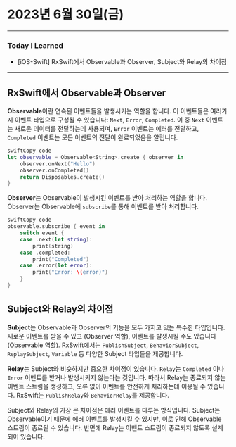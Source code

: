 # 2023년 6월 30일(금)

---

### Today I Learned 

- [iOS-Swift] RxSwift에서 Observable과 Observer, Subject와 Relay의 차이점

---

## RxSwift에서 Observable과 Observer

**Observable**이란 연속된 이벤트들을 발생시키는 역할을 합니다. 이 이벤트들은 여러가지 이벤트 타입으로 구성될 수 있습니다: `Next`, `Error`, `Completed`. 이 중 `Next` 이벤트는 새로운 데이터를 전달하는데 사용되며, `Error` 이벤트는 에러를 전달하고, `Completed` 이벤트는 모든 이벤트의 전달이 완료되었음을 알립니다.

```swift
swiftCopy code
let observable = Observable<String>.create { observer in
    observer.onNext("Hello")
    observer.onCompleted()
    return Disposables.create()
}
```

**Observer**는 Observable이 발생시킨 이벤트를 받아 처리하는 역할을 합니다. Observer는 Observable에 `subscribe`를 통해 이벤트를 받아 처리합니다.

```swift
swiftCopy code
observable.subscribe { event in
    switch event {
    case .next(let string):
        print(string)
    case .completed:
        print("Completed")
    case .error(let error):
        print("Error: \(error)")
    }
}
```

## Subject와 Relay의 차이점

**Subject**는 Observable과 Observer의 기능을 모두 가지고 있는 특수한 타입입니다. 새로운 이벤트를 받을 수 있고 (Observer 역할), 이벤트를 발생시킬 수도 있습니다 (Observable 역할). RxSwift에서는 `PublishSubject`, `BehaviorSubject`, `ReplaySubject`, `Variable` 등 다양한 Subject 타입들을 제공합니다.

**Relay**는 Subject와 비슷하지만 중요한 차이점이 있습니다. `Relay`는 `Completed` 이나 `Error` 이벤트를 받거나 발생시키지 않는다는 것입니다. 따라서 Relay는 종료되지 않는 이벤트 스트림을 생성하고, 오류 없이 이벤트를 안전하게 처리하는데 이용될 수 있습니다. RxSwift는 `PublishRelay`와 `BehaviorRelay`를 제공합니다.

Subject와 Relay의 가장 큰 차이점은 에러 이벤트를 다루는 방식입니다. Subject는 Observable이기 때문에 에러 이벤트를 발생시킬 수 있지만, 이로 인해 Observable 스트림이 종료될 수 있습니다. 반면에 Relay는 이벤트 스트림이 종료되지 않도록 설계되어 있습니다.